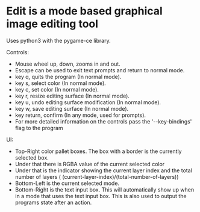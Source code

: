 
# Edit is a mode based graphical image editing tool
Uses python3 with the pygame-ce library.

Controls:
 - Mouse wheel up, down, zooms in and out.
 - Escape can be used to exit text prompts and return to normal mode.
 - key q, quits the program (In normal mode).
 - key s, select color (In normal mode).
 - key c, set color (In normal mode).
 - key r, resize editing surface (In normal mode).
 - key u, undo editing surface modification (In normal mode).
 - key w, save editing surface (In normal mode).
 - key return, confirm (In any mode, used for prompts).
 - For more detailed information on the controls pass the '--key-bindings' flag to the program

UI:
 - Top-Right color pallet boxes. The box with a border is the currently selected box.
 - Under that there is RGBA value of the current selected color
 - Under that is the indicator showing the current layer index and the total number of layers ( (current-layer-index)/(total-number-of-layers))
 - Bottom-Left is the current selected mode.
 - Bottom-Right is the text input box. This will automatically show up when in a mode that uses the text input box. This is also used to output the programs state after an action.
